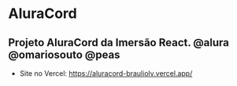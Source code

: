 # AluraCord
## Projeto AluraCord da Imersão React. @alura @omariosouto @peas

* Site no Vercel: https://aluracord-brauliolv.vercel.app/
